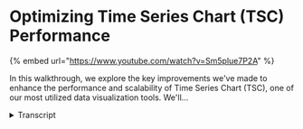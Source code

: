 # Optimizing Time Series Chart (TSC) Performance
{% embed url="https://www.youtube.com/watch?v=Sm5plue7P2A" %}



In this walkthrough, we explore the key improvements we've made to enhance the performance and scalability of Time Series Chart (TSC), one of our most utilized data visualization tools. We'll...
<details>
<summary>Transcript</summary>In this walkthrough, we explore the key improvements we've made to enhance the performance and scalability of Time Series Chart (TSC), one of our most utilized data visualization tools. We'll...
application designers time series chart

or TSC is one of our most popular data

visualizations

however we found that performance is not

satisfactory with large volumes of data

and as you know this is usually the case

with time series data

all relevant data is returned to the

client for processing so that it doesn't

need to be refreshed

unless certain parameters are changed

but large volumes of data are slow to

return and slow to process on the client

[Music]

we've made changes to the block itself

and released a specialized TSC connector

that only Returns the data points

displayed on that chart

the block sends the requested parameters

to the connector which retrieves the

data from the data source crunches the

numbers and sends back only the data

actually displayed

for example rather than sending 60 000

records for 180 buckets we're only

returning 180 records

this results in a fast and scalable user

experience

the disadvantage of this approach is

that it is repeated every time the chart

is interacted with such as zooming or

changing the asset selection

a CSC SQL connector is available now

and the functionality will be rolled out

for Azure data Explorer and historian

next

you will need the 4.3 release for The

Block enhancement and thereafter simply

load the new connectors as they are made

available

alternatively you can continue using the

original connectors for smaller data

volumes to avoid the load between

interactions

[Music]

have a demo by Dragon another one of our

talented developers of the new connector

in action

we discovered doing a trial run through

that my audio is not going to play or

the audio of the video is not going to

play through from you so

this is my first run through with the

script so let's just see how that goes

when we play the video

this is the new TSC SQL connector

which pulling the selected fields that

we have for this time range

and this interval size

we can see that the request was

returning in less than 400 milliseconds

and the size is 44 45 kilobytes

if I open the request now we can see

that we have 179 records or buckets and

for each packet we have the selected

field with their corresponding Min and

Max values that are actually showing on

this one

now what we've said is if we move the

range it's going to send a new request

the same size in the same time

if we move the range

sorry if we increase or decrease the

interval size we should have double the

buckets
</details>